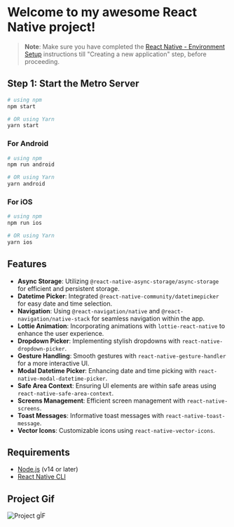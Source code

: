 # Welcome to my awesome React Native project!

> **Note**: Make sure you have completed the [React Native - Environment Setup](https://reactnative.dev/docs/environment-setup) instructions till "Creating a new application" step, before proceeding.

## Step 1: Start the Metro Server

```bash
# using npm
npm start

# OR using Yarn
yarn start
```

### For Android

```bash
# using npm
npm run android

# OR using Yarn
yarn android
```

### For iOS

```bash
# using npm
npm run ios

# OR using Yarn
yarn ios

```

## Features

- **Async Storage**: Utilizing `@react-native-async-storage/async-storage` for efficient and persistent storage.
- **Datetime Picker**: Integrated `@react-native-community/datetimepicker` for easy date and time selection.
- **Navigation**: Using `@react-navigation/native` and `@react-navigation/native-stack` for seamless navigation within the app.
- **Lottie Animation**: Incorporating animations with `lottie-react-native` to enhance the user experience.
- **Dropdown Picker**: Implementing stylish dropdowns with `react-native-dropdown-picker`.
- **Gesture Handling**: Smooth gestures with `react-native-gesture-handler` for a more interactive UI.
- **Modal Datetime Picker**: Enhancing date and time picking with `react-native-modal-datetime-picker`.
- **Safe Area Context**: Ensuring UI elements are within safe areas using `react-native-safe-area-context`.
- **Screens Management**: Efficient screen management with `react-native-screens`.
- **Toast Messages**: Informative toast messages with `react-native-toast-message`.
- **Vector Icons**: Customizable icons using `react-native-vector-icons`.

## Requirements

- [Node.js](https://nodejs.org/) (v14 or later)
- [React Native CLI](https://reactnative.dev/docs/environment-setup)

## Project Gif

![Project gİF](/todos/src/assets/images/Simulator-Screen-Recording-iPhone-15-Pro-Max-2023-12-03-at-15.13.21.gif)
